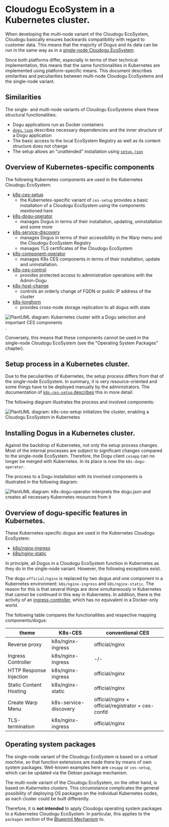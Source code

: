 # Cloudogu EcoSystem in a Kubernetes cluster.

When developing the multi-node variant of the Cloudogu EcoSystem, Cloudogu basically ensures backwards compatibility with regard to customer data. This means that the majority of Dogus and its data can be run in the same way as in a [single-node Cloudogu EcoSystem](https://github.com/cloudogu/ecosystem).

Since both platforms differ, especially in terms of their technical implementation, this means that the same functionalities in Kubernetes are implemented using platform-specific means. This document describes similarities and peculiarities between multi-node Cloudogu EcoSystems and the single-node variant.

## Similarities

The single- and multi-node variants of Cloudogu EcoSystems share these structural functionalities:

- Dogu applications run as Docker containers
- [`dogu.json`](https://github.com/cloudogu/dogu-development-docs/blob/main/docs/core/compendium_en.md) describes necessary dependencies and the inner structure of a Dogu application
- The basic access to the local EcoSystem Registry as well as its content structure does not change
- The setup allows an "unattended" installation using [`setup.json`](https://docs.cloudogu.com/de/docs/system-components/ces-setup/operations/setup-json/)

## Overview of Kubernetes-specific components

The following Kubernetes components are used in the Kubernetes Cloudogu EcoSystem:

- [k8s-ces-setup](https://github.com/cloudogu/k8s-ces-setup)
  - the Kubernetes-specific variant of `ces-setup` provides a basic installation of a Cloudogu EcoSystem using the components mentioned here
- [k8s-dogu-operator](https://github.com/cloudogu/k8s-dogu-operator)
  - manages Dogus in terms of their installation, updating, uninstallation and some more
- [k8s-service-discovery](https://github.com/cloudogu/k8s-service-discovery)
  - manages Dogus in terms of their accessibility in the Warp menu and the Cloudogu EcoSystem Registry
  - manages TLS certificates of the Cloudogu EcoSystem
- [k8s-component-operator](https://github.com/cloudogu/k8s-component-operator)
  - manages K8s CES components in terms of their installation, update and uninstallation.
- [k8s-ces-control](https://github.com/cloudogu/k8s-ces-control)
  - provides protected access to administration operations with the Admin-Dogu
- [k8s-host-change](https://github.com/cloudogu/k8s-host-change)
  - controls an orderly change of FQDN or public IP address of the cluster
- [k8s-longhorn](https://github.com/cloudogu/k8s-longhorn)
  - provides cross-node storage replication to all dogus with state

![PlantUML diagram: Kubernetes cluster with a Dogu selection and important CES components](figures/k8s-ces-overview-components_en.png "Kubernetes cluster with a Dogu selection and important CES components").

Conversely, this means that these components cannot be used in the single-node Cloudogu EcoSystem (see the "Operating System Packages" chapter).

## Setup process in a Kubernetes cluster.

Due to the peculiarities of Kubernetes, the setup process differs from that of the single-node EcoSystem. In summary, it is very resource-oriented and some things have to be deployed manually by the administrators. The documentation of [`k8s-ces-setup` describes](https://github.com/cloudogu/k8s-ces-setup/blob/develop/docs/operations/installation_guide_en.md) this in more detail.

The following diagram illustrates the process and involved components:

![PlantUML diagram: k8s-ces-setup initializes the cluster, enabling a Cloudogu EcoSystem in Kubernetes](figures/k8s-ces-overview-setup_en.png
"k8s-ces-setup initializes the cluster, enabling a Cloudogu EcoSystem in Kubernetes.")

## Installing Dogus in a Kubernetes cluster.

Against the backdrop of Kubernetes, not only the setup process changes. Most of the internal processes are subject to significant changes compared to the single-node EcoSystem. Therefore, the Dogu client `cesapp` can no longer be merged with Kubernetes. In its place is now the `k8s-dogu-operator`.

The process to a Dogu installation with its involved components is illustrated in the following diagram:


![PlantUML diagram: k8s-dogu-operator interprets the dogu.json and creates all necessary Kubernetes resources from it](figures/k8s-dogu-operator-dogu-installation_en.png
"k8s-dogu-operator interprets dogu.json and creates all necessary Kubernetes resources from it.")

## Overview of dogu-specific features in Kubernetes.

These Kubernetes-specific dogus are used in the Kubernetes Cloudogu EcoSystem:

- [k8s/nginx-ingress](https://github.com/cloudogu/nginx-ingress)
- [k8s/nginx-static](https://github.com/cloudogu/nginx-static)

In principle, all Dogus in a Cloudogu EcoSystem function in Kubernetes as they do in the single-node variant. However, the following exceptions exist.

The dogu `official/nginx` is replaced by two dogus and one component in a Kubernetes environment: `k8s/nginx-ingress` and `k8s/nginx-static`. The reason for this is that several things are done simultaneously in Kubernetes that cannot be continued in this way in Kubernetes. In addition, there is the activity of an [ingress-controller](https://kubernetes.io/docs/concepts/services-networking/ingress-controllers/), which has no equivalent in a Docker-only world.

The following table compares the functionalities and respective mapping components/dogus:

| theme                   | K8s-CES               | conventional CES                                  |
|-------------------------|-----------------------|---------------------------------------------------|
| Reverse proxy           | k8s/nginx-ingress     | official/nginx                                    |
| Ingress Controller      | k8s/nginx-ingress     | -/-                                               |
| HTTP Response Injection | k8s/nginx-ingress     | official/nginx                                    |
| Static Content Hosting  | k8s/nginx-static      | official/nginx                                    |
| Create Warp Menu        | k8s-service-discovery | official/nginx + official/registrator + ces-confd |
| TLS-termination         | k8s/nginx-ingress     | official/nginx                                    |

## Operating system packages

The single-node variant of the Cloudogu EcoSystem is based on a _virtual machine_, so that function extensions are made there by means of own system packages. Well-known examples here are `cesapp` or `ces-setup`, which can be updated via the Debian package mechanism.

The multi-node variant of the Cloudogu EcoSystem, on the other hand, is based on _Kubernetes clusters_. This circumstance complicates the general possibility of deploying OS packages on the individual Kubernetes nodes, as each cluster could be built differently.

Therefore, it is **not intended** to apply Cloudogu operating system packages to a Kubernetes Cloudogu EcoSystem. In particular, this applies to the `packages` section of the [Blueprint Mechanism](https://docs.cloudogu.com/de/docs/system-components/cesapp/operations/blueprint_upgrade/#property-packages) to.
